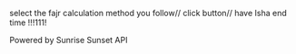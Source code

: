 select the fajr calculation method you follow//
click button//
have Isha end time !!!111!




Powered by Sunrise Sunset API
